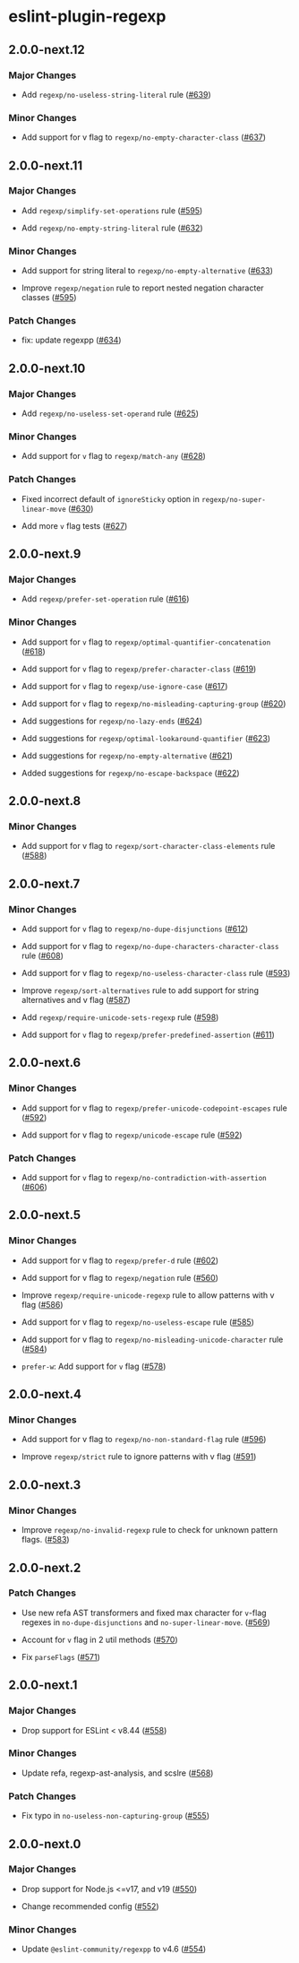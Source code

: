 # eslint-plugin-regexp

## 2.0.0-next.12

### Major Changes

-   Add `regexp/no-useless-string-literal` rule ([#639](https://github.com/ota-meshi/eslint-plugin-regexp/pull/639))

### Minor Changes

-   Add support for v flag to `regexp/no-empty-character-class` ([#637](https://github.com/ota-meshi/eslint-plugin-regexp/pull/637))

## 2.0.0-next.11

### Major Changes

-   Add `regexp/simplify-set-operations` rule ([#595](https://github.com/ota-meshi/eslint-plugin-regexp/pull/595))

-   Add `regexp/no-empty-string-literal` rule ([#632](https://github.com/ota-meshi/eslint-plugin-regexp/pull/632))

### Minor Changes

-   Add support for string literal to `regexp/no-empty-alternative` ([#633](https://github.com/ota-meshi/eslint-plugin-regexp/pull/633))

-   Improve `regexp/negation` rule to report nested negation character classes ([#595](https://github.com/ota-meshi/eslint-plugin-regexp/pull/595))

### Patch Changes

-   fix: update regexpp ([#634](https://github.com/ota-meshi/eslint-plugin-regexp/pull/634))

## 2.0.0-next.10

### Major Changes

-   Add `regexp/no-useless-set-operand` rule ([#625](https://github.com/ota-meshi/eslint-plugin-regexp/pull/625))

### Minor Changes

-   Add support for `v` flag to `regexp/match-any` ([#628](https://github.com/ota-meshi/eslint-plugin-regexp/pull/628))

### Patch Changes

-   Fixed incorrect default of `ignoreSticky` option in `regexp/no-super-linear-move` ([#630](https://github.com/ota-meshi/eslint-plugin-regexp/pull/630))

-   Add more `v` flag tests ([#627](https://github.com/ota-meshi/eslint-plugin-regexp/pull/627))

## 2.0.0-next.9

### Major Changes

-   Add `regexp/prefer-set-operation` rule ([#616](https://github.com/ota-meshi/eslint-plugin-regexp/pull/616))

### Minor Changes

-   Add support for `v` flag to `regexp/optimal-quantifier-concatenation` ([#618](https://github.com/ota-meshi/eslint-plugin-regexp/pull/618))

-   Add support for `v` flag to `regexp/prefer-character-class` ([#619](https://github.com/ota-meshi/eslint-plugin-regexp/pull/619))

-   Add support for `v` flag to `regexp/use-ignore-case` ([#617](https://github.com/ota-meshi/eslint-plugin-regexp/pull/617))

-   Add support for `v` flag to `regexp/no-misleading-capturing-group` ([#620](https://github.com/ota-meshi/eslint-plugin-regexp/pull/620))

-   Add suggestions for `regexp/no-lazy-ends` ([#624](https://github.com/ota-meshi/eslint-plugin-regexp/pull/624))

-   Add suggestions for `regexp/optimal-lookaround-quantifier` ([#623](https://github.com/ota-meshi/eslint-plugin-regexp/pull/623))

-   Add suggestions for `regexp/no-empty-alternative` ([#621](https://github.com/ota-meshi/eslint-plugin-regexp/pull/621))

-   Added suggestions for `regexp/no-escape-backspace` ([#622](https://github.com/ota-meshi/eslint-plugin-regexp/pull/622))

## 2.0.0-next.8

### Minor Changes

-   Add support for v flag to `regexp/sort-character-class-elements` rule ([#588](https://github.com/ota-meshi/eslint-plugin-regexp/pull/588))

## 2.0.0-next.7

### Minor Changes

-   Add support for `v` flag to `regexp/no-dupe-disjunctions` ([#612](https://github.com/ota-meshi/eslint-plugin-regexp/pull/612))

-   Add support for v flag to `regexp/no-dupe-characters-character-class` rule ([#608](https://github.com/ota-meshi/eslint-plugin-regexp/pull/608))

-   Add support for v flag to `regexp/no-useless-character-class` rule ([#593](https://github.com/ota-meshi/eslint-plugin-regexp/pull/593))

-   Improve `regexp/sort-alternatives` rule to add support for string alternatives and v flag ([#587](https://github.com/ota-meshi/eslint-plugin-regexp/pull/587))

-   Add `regexp/require-unicode-sets-regexp` rule ([#598](https://github.com/ota-meshi/eslint-plugin-regexp/pull/598))

-   Add support for `v` flag to `regexp/prefer-predefined-assertion` ([#611](https://github.com/ota-meshi/eslint-plugin-regexp/pull/611))

## 2.0.0-next.6

### Minor Changes

-   Add support for v flag to `regexp/prefer-unicode-codepoint-escapes` rule ([#592](https://github.com/ota-meshi/eslint-plugin-regexp/pull/592))

-   Add support for v flag to `regexp/unicode-escape` rule ([#592](https://github.com/ota-meshi/eslint-plugin-regexp/pull/592))

### Patch Changes

-   Add support for `v` flag to `regexp/no-contradiction-with-assertion` ([#606](https://github.com/ota-meshi/eslint-plugin-regexp/pull/606))

## 2.0.0-next.5

### Minor Changes

-   Add support for v flag to `regexp/prefer-d` rule ([#602](https://github.com/ota-meshi/eslint-plugin-regexp/pull/602))

-   Add support for v flag to `regexp/negation` rule ([#560](https://github.com/ota-meshi/eslint-plugin-regexp/pull/560))

-   Improve `regexp/require-unicode-regexp` rule to allow patterns with v flag ([#586](https://github.com/ota-meshi/eslint-plugin-regexp/pull/586))

-   Add support for v flag to `regexp/no-useless-escape` rule ([#585](https://github.com/ota-meshi/eslint-plugin-regexp/pull/585))

-   Add support for v flag to `regexp/no-misleading-unicode-character` rule ([#584](https://github.com/ota-meshi/eslint-plugin-regexp/pull/584))

-   `prefer-w`: Add support for `v` flag ([#578](https://github.com/ota-meshi/eslint-plugin-regexp/pull/578))

## 2.0.0-next.4

### Minor Changes

-   Add support for v flag to `regexp/no-non-standard-flag` rule ([#596](https://github.com/ota-meshi/eslint-plugin-regexp/pull/596))

-   Improve `regexp/strict` rule to ignore patterns with v flag ([#591](https://github.com/ota-meshi/eslint-plugin-regexp/pull/591))

## 2.0.0-next.3

### Minor Changes

-   Improve `regexp/no-invalid-regexp` rule to check for unknown pattern flags. ([#583](https://github.com/ota-meshi/eslint-plugin-regexp/pull/583))

## 2.0.0-next.2

### Patch Changes

-   Use new refa AST transformers and fixed max character for `v`-flag regexes in `no-dupe-disjunctions` and `no-super-linear-move`. ([#569](https://github.com/ota-meshi/eslint-plugin-regexp/pull/569))

-   Account for `v` flag in 2 util methods ([#570](https://github.com/ota-meshi/eslint-plugin-regexp/pull/570))

-   Fix `parseFlags` ([#571](https://github.com/ota-meshi/eslint-plugin-regexp/pull/571))

## 2.0.0-next.1

### Major Changes

-   Drop support for ESLint < v8.44 ([#558](https://github.com/ota-meshi/eslint-plugin-regexp/pull/558))

### Minor Changes

-   Update refa, regexp-ast-analysis, and scslre ([#568](https://github.com/ota-meshi/eslint-plugin-regexp/pull/568))

### Patch Changes

-   Fix typo in `no-useless-non-capturing-group` ([#555](https://github.com/ota-meshi/eslint-plugin-regexp/pull/555))

## 2.0.0-next.0

### Major Changes

-   Drop support for Node.js <=v17, and v19 ([#550](https://github.com/ota-meshi/eslint-plugin-regexp/pull/550))

-   Change recommended config ([#552](https://github.com/ota-meshi/eslint-plugin-regexp/pull/552))

### Minor Changes

-   Update `@eslint-community/regexpp` to v4.6 ([#554](https://github.com/ota-meshi/eslint-plugin-regexp/pull/554))
